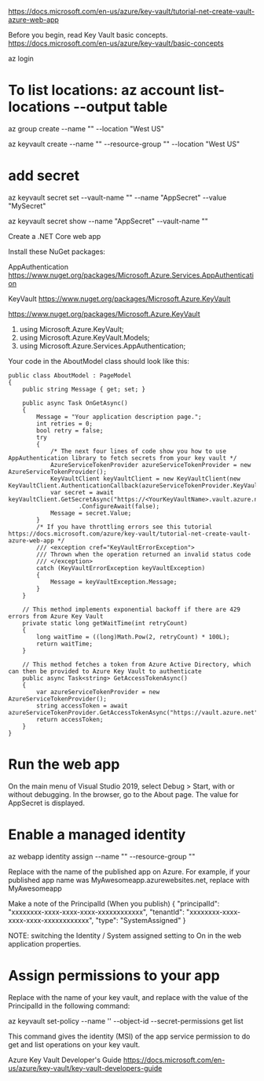 https://docs.microsoft.com/en-us/azure/key-vault/tutorial-net-create-vault-azure-web-app

Before you begin, read Key Vault basic concepts.
https://docs.microsoft.com/en-us/azure/key-vault/basic-concepts


az login

# To list locations: az account list-locations --output table
az group create --name "<YourResourceGroupName>" --location "West US"

az keyvault create --name "<YourKeyVaultName>" --resource-group "<YourResourceGroupName>" --location "West US"


# add secret
az keyvault secret set --vault-name "<YourKeyVaultName>" --name "AppSecret" --value "MySecret"


az keyvault secret show --name "AppSecret" --vault-name "<YourKeyVaultName>"


Create a .NET Core web app

Install these NuGet packages:

AppAuthentication
https://www.nuget.org/packages/Microsoft.Azure.Services.AppAuthentication

KeyVault
https://www.nuget.org/packages/Microsoft.Azure.KeyVault

https://www.nuget.org/packages/Microsoft.Azure.KeyVault
 1. using Microsoft.Azure.KeyVault;
 1. using Microsoft.Azure.KeyVault.Models;
 1. using Microsoft.Azure.Services.AppAuthentication;
 
 
 
 Your code in the AboutModel class should look like this:
 ```
 public class AboutModel : PageModel
 {
     public string Message { get; set; }

     public async Task OnGetAsync()
     {
         Message = "Your application description page.";
         int retries = 0;
         bool retry = false;
         try
         {
             /* The next four lines of code show you how to use AppAuthentication library to fetch secrets from your key vault */
             AzureServiceTokenProvider azureServiceTokenProvider = new AzureServiceTokenProvider();
             KeyVaultClient keyVaultClient = new KeyVaultClient(new KeyVaultClient.AuthenticationCallback(azureServiceTokenProvider.KeyVaultTokenCallback));
             var secret = await keyVaultClient.GetSecretAsync("https://<YourKeyVaultName>.vault.azure.net/secrets/AppSecret")
                     .ConfigureAwait(false);
             Message = secret.Value;
         }
         /* If you have throttling errors see this tutorial https://docs.microsoft.com/azure/key-vault/tutorial-net-create-vault-azure-web-app */
         /// <exception cref="KeyVaultErrorException">
         /// Thrown when the operation returned an invalid status code
         /// </exception>
         catch (KeyVaultErrorException keyVaultException)
         {
             Message = keyVaultException.Message;
         }
     }

     // This method implements exponential backoff if there are 429 errors from Azure Key Vault
     private static long getWaitTime(int retryCount)
     {
         long waitTime = ((long)Math.Pow(2, retryCount) * 100L);
         return waitTime;
     }

     // This method fetches a token from Azure Active Directory, which can then be provided to Azure Key Vault to authenticate
     public async Task<string> GetAccessTokenAsync()
     {
         var azureServiceTokenProvider = new AzureServiceTokenProvider();
         string accessToken = await azureServiceTokenProvider.GetAccessTokenAsync("https://vault.azure.net");
         return accessToken;
     }
 }
 
 ```
 
 
# Run the web app
On the main menu of Visual Studio 2019, select Debug > Start, with or without debugging.
In the browser, go to the About page.
The value for AppSecret is displayed.

 
 # Enable a managed identity
 
 
 
 az webapp identity assign --name "<YourAppName>" --resource-group "<YourResourceGroupName>"
 
 Replace <YourAppName> with the name of the published app on Azure.
For example, if your published app name was MyAwesomeapp.azurewebsites.net, replace <YourAppName> with MyAwesomeapp


 
 Make a note of the PrincipalId (When you publish)
 {
  "principalId": "xxxxxxxx-xxxx-xxxx-xxxx-xxxxxxxxxxxx",
  "tenantId": "xxxxxxxx-xxxx-xxxx-xxxx-xxxxxxxxxxxx",
  "type": "SystemAssigned"
}


NOTE:
switching the Identity / System assigned setting to On in the web application properties.



 # Assign permissions to your app
 Replace <YourKeyVaultName> with the name of your key vault, and replace <PrincipalId> with the value of the PrincipalId in the following command:
 
 
 az keyvault set-policy --name '<YourKeyVaultName>' --object-id <PrincipalId> --secret-permissions get list
 
 This command gives the identity (MSI) of the app service permission to do get and list operations on your key vault.
 
 
 
 Azure Key Vault Developer's Guide
 https://docs.microsoft.com/en-us/azure/key-vault/key-vault-developers-guide
 
 
 
 

